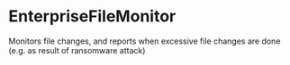 # EnterpriseFileMonitor
Monitors file changes, and reports when excessive file changes are done (e.g. as result of ransomware attack)
